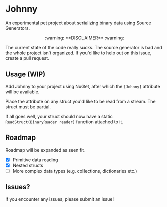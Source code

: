 # Johnny

An experimental pet project about serializing binary data using Source Generators.

<p align="center">:warning: **DISCLAIMER** :warning:</p>

The current state of the code really sucks. The source generator is bad and the whole project isn't organized. If you'd like to help out on this issue, create a pull request.

## Usage (WIP)

Add Johnny to your project using NuGet, after which the `[Johnny]` attribute will be available.

Place the attribute on any struct you'd like to be read from a stream. The struct must be partial.

If all goes well, your struct should now have a static `ReadStruct(BinaryReader reader)` function attached to it.

## Roadmap

Roadmap will be expanded as seen fit.

- [x] Primitive data reading
- [x] Nested structs
- [ ] More complex data types (e.g. collections, dictionaries etc.)

## Issues?

If you encounter any issues, please submit an issue!